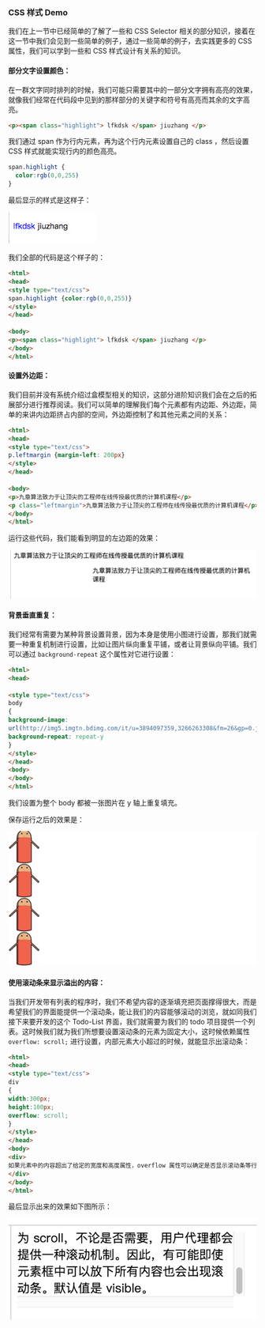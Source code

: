### CSS 样式 Demo

我们在上一节中已经简单的了解了一些和 CSS Selector 相关的部分知识，接着在这一节中我们会见到一些简单的例子，通过一些简单的例子，去实践更多的 CSS 属性，我们可以学到一些和 CSS 样式设计有关系的知识。

#### 部分文字设置颜色：

在一群文字同时排列的时候，我们可能只需要其中的一部分文字拥有高亮的效果，就像我们经常在代码段中见到的那样部分的关键字和符号有高亮而其余的文字高亮。

``` html
<p><span class="highlight"> lfkdsk </span> jiuzhang </p>
```

我们通过 span 作为行内元素，再为这个行内元素设置自己的 class ，然后设置 CSS 样式就能实现行内的颜色高亮。

``` css
span.highlight {
  color:rgb(0,0,255) 
}
```

最后显示的样式是这样子：

![highlight](chapter_3_zero_to_web_css_style/highlight.png)

我们全部的代码是这个样子的：

``` html
<html>
<head>
<style type="text/css">
span.highlight {color:rgb(0,0,255)}
</style>
</head>

<body>
<p><span class="highlight"> lfkdsk </span> jiuzhang </p>
</body>
</html>
```

#### 设置外边距：

我们目前并没有系统介绍过盒模型相关的知识，这部分进阶知识我们会在之后的拓展部分进行推荐阅读。我们可以简单的理解我们每个元素都有内边距、外边距，简单的来讲内边距挤占内部的空间，外边距控制了和其他元素之间的关系：

``` html
<html>
<head>
<style type="text/css">
p.leftmargin {margin-left: 200px}
</style>
</head>

<body>
<p>九章算法致力于让顶尖的工程师在线传授最优质的计算机课程</p>
<p class="leftmargin">九章算法致力于让顶尖的工程师在线传授最优质的计算机课程</p>
</body>
</html>
```

运行这些代码，我们能看到明显的左边距的效果：

![margin](chapter_3_zero_to_web_css_style/margin.png)

#### 背景垂直重复：

我们经常有需要为某种背景设置背景，因为本身是使用小图进行设置，那我们就需要一种重复机制进行设置，比如让图片纵向重复平铺，或者让背景纵向平铺。我们可以通过 `background-repeat` 这个属性对它进行设置：

``` html
<html>
<head>

<style type="text/css">
body
{ 
background-image: 
url(http://img5.imgtn.bdimg.com/it/u=3894097359,3266263308&fm=26&gp=0.jpg);
background-repeat: repeat-y
}
</style>
</head>
<body>
</body>
</html>

```

我们设置为整个 body 都被一张图片在 y 轴上重复填充。

保存运行之后的效果是：

![back](chapter_3_zero_to_web_css_style/just-horizontal.png)



#### 使用滚动条来显示溢出的内容：

当我们开发带有列表的程序时，我们不希望内容的逐渐填充把页面撑得很大，而是希望我们的界面能提供一个滚动条，能让我们的内容能够滚动的浏览，就如同我们接下来要开发的这个 Todo-List 界面，我们就需要为我们的 todo 项目提供一个列表。这时候我们就为我们所想要设置滚动条的元素为固定大小，这时候依赖属性 `overflow: scroll;` 进行设置，内部元素大小超过的时候，就能显示出滚动条：

``` html
<html>
<head>
<style type="text/css">
div 
{
width:300px;
height:100px;
overflow: scroll;
}
</style>
</head>
<body>
<div>
如果元素中的内容超出了给定的宽度和高度属性，overflow 属性可以确定是否显示滚动条等行为。这个属性定义溢出元素内容区的内容会如何处理。如果值为 scroll，不论是否需要，用户代理都会提供一种滚动机制。因此，有可能即使元素框中可以放下所有内容也会出现滚动条。默认值是 visible。
</div>
</body>
</html>
```

最后显示出来的效果如下图所示：

![scroll](chapter_3_zero_to_web_css_style/scroll.png)

